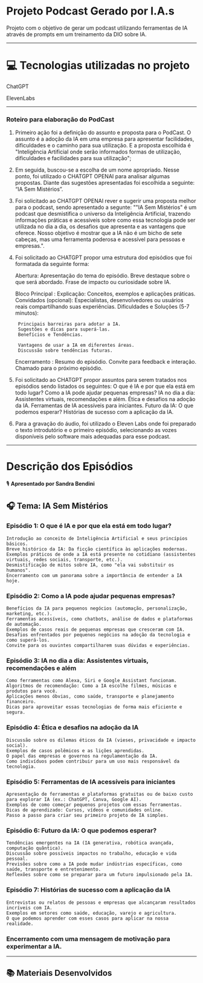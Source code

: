 # Projeto Podcast Gerado por I.A.s
Projeto com o objetivo de gerar um podcast utilizando ferramentas de IA através de prompts em um treinamento da DIO sobre IA.

---

# 💻 Tecnologias utilizadas no projeto
ChatGPT

ElevenLabs

---

### Roteiro para elaboração do PodCast
1. Primeiro ação foi a definição do assunto e proposta para o PodCast. O assunto é a adoção da IA em uma empresa para apresentar facilidades, dificuldades e o caminho para sua utilização. E a proposta escolhida é "Inteligência Artificial onde serão informados formas de utilização, dificuldades e facilidades para sua utilização";
2. Em seguida, buscou-se a escolha de um nome apropriado. Nesse ponto, foi utilizado o CHATGPT OPENAI para analisar algumas propostas. Diante das sugestões apresentadas foi escolhida a seguinte: “IA Sem Mistérios”.
3. Foi solicitado ao CHATGPT OPENAI rever e sugerir uma proposta melhor para o podcast, sendo apresentado a segunte: ""IA Sem Mistérios" é um podcast que desmistifica o universo da Inteligência Artificial, trazendo informações práticas e acessíveis sobre como essa tecnologia pode ser utilizada no dia a dia, os desafios que apresenta e as vantagens que oferece. Nosso objetivo é mostrar que a IA não é um bicho de sete cabeças, mas uma ferramenta poderosa e acessível para pessoas e empresas.".
4. Foi solicitado ao CHATGPT propor uma estrutura dod episódios que foi formatada da seguinte forma:
   
    Abertura:
        Apresentação do tema do episódio.
        Breve destaque sobre o que será abordado.
        Frase de impacto ou curiosidade sobre IA.

   Bloco Principal :
        Explicação: Conceitos, exemplos e aplicações práticas.
        Convidados (opcional): Especialistas, desenvolvedores ou usuários reais compartilhando suas experiências.
        Dificuldades e Soluções (5-7 minutos):

        Principais barreiras para adotar a IA.
        Sugestões e dicas para superá-las.
        Benefícios e Tendências.

        Vantagens de usar a IA em diferentes áreas.
        Discussão sobre tendências futuras.
   
    Encerramento :
        Resumo do episódio.
        Convite para feedback e interação.
        Chamado para o próximo episódio.

5. Foi solicitado ao CHATGPT propor assuntos para serem tratados nos episódios sendo listados os seguintes:
    O que é IA e por que ela está em todo lugar?
    Como a IA pode ajudar pequenas empresas?
    IA no dia a dia: Assistentes virtuais, recomendações e além.
    Ética e desafios na adoção da IA.
    Ferramentas de IA acessíveis para iniciantes.
    Futuro da IA: O que podemos esperar?
    Histórias de sucesso com a aplicação da IA.

6. Para a gravação do áudio, foi utilizado o Eleven Labs onde foi preparado o texto introdutório e o primeiro episódio, selecionando as vozes disponíveis pelo software mais adequadas para esse podcast.

---

# Descrição dos Episódios  
🎙 **Apresentado por Sandra Bendini** 
## 🎧 Tema: IA Sem Mistérios

### Episódio 1: O que é IA e por que ela está em todo lugar?
    Introdução ao conceito de Inteligência Artificial e seus princípios básicos.
    Breve histórico da IA: Da ficção científica às aplicações modernas.
    Exemplos práticos de onde a IA está presente no cotidiano (assistentes virtuais, redes sociais, transporte, etc.).
    Desmistificação de mitos sobre IA, como "ela vai substituir os humanos".
    Encerramento com um panorama sobre a importância de entender a IA hoje.

### Episódio 2: Como a IA pode ajudar pequenas empresas?
    Benefícios da IA para pequenos negócios (automação, personalização, marketing, etc.).
    Ferramentas acessíveis, como chatbots, análise de dados e plataformas de automação.
    Exemplos de casos reais de pequenas empresas que cresceram com IA.
    Desafios enfrentados por pequenos negócios na adoção da tecnologia e como superá-los.
    Convite para os ouvintes compartilharem suas dúvidas e experiências.

### Episódio 3: IA no dia a dia: Assistentes virtuais, recomendações e além
    Como ferramentas como Alexa, Siri e Google Assistant funcionam.
    Algoritmos de recomendação: Como a IA escolhe filmes, músicas e produtos para você.
    Aplicações menos óbvias, como saúde, transporte e planejamento financeiro.
    Dicas para aproveitar essas tecnologias de forma mais eficiente e segura.

### Episódio 4: Ética e desafios na adoção da IA
    Discussão sobre os dilemas éticos da IA (vieses, privacidade e impacto social).
    Exemplos de casos polêmicos e as lições aprendidas.
    O papel das empresas e governos na regulamentação da IA.
    Como indivíduos podem contribuir para um uso mais responsável da tecnologia.

### Episódio 5: Ferramentas de IA acessíveis para iniciantes
    Apresentação de ferramentas e plataformas gratuitas ou de baixo custo para explorar IA (ex.: ChatGPT, Canva, Google AI).
    Exemplos de como começar pequenos projetos com essas ferramentas.
    Dicas de aprendizado: Cursos, vídeos e comunidades online.
    Passo a passo para criar seu primeiro projeto de IA simples.

### Episódio 6: Futuro da IA: O que podemos esperar?
    Tendências emergentes na IA (IA generativa, robótica avançada, computação quântica).
    Discussão sobre possíveis impactos no trabalho, educação e vida pessoal.
    Previsões sobre como a IA pode mudar indústrias específicas, como saúde, transporte e entretenimento.
    Reflexões sobre como se preparar para um futuro impulsionado pela IA.

### Episódio 7: Histórias de sucesso com a aplicação da IA
    Entrevistas ou relatos de pessoas e empresas que alcançaram resultados incríveis com IA.
    Exemplos em setores como saúde, educação, varejo e agricultura.
    O que podemos aprender com esses casos para aplicar na nossa realidade.

### Encerramento com uma mensagem de motivação para experimentar a IA.

---

## 📚 Materiais Desenvolvidos
 


